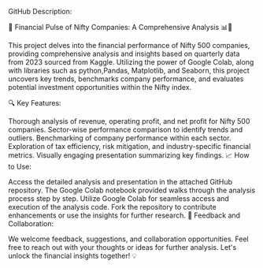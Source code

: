 GitHub Description:

🚀 Financial Pulse of Nifty Companies: A Comprehensive Analysis 📊💼

This project delves into the financial performance of Nifty 500 companies, providing comprehensive analysis and insights based on quarterly data from 2023 sourced from Kaggle. Utilizing the power of Google Colab, along with libraries such as python,Pandas, Matplotlib, and Seaborn, this project uncovers key trends, benchmarks company performance, and evaluates potential investment opportunities within the Nifty index.

🔍 Key Features:

Thorough analysis of revenue, operating profit, and net profit for Nifty 500 companies.
Sector-wise performance comparison to identify trends and outliers.
Benchmarking of company performance within each sector.
Exploration of tax efficiency, risk mitigation, and industry-specific financial metrics.
Visually engaging presentation summarizing key findings.
📈 How to Use:

Access the detailed analysis and presentation in the attached GitHub repository.
The Google Colab notebook provided walks through the analysis process step by step.
Utilize Google Colab for seamless access and execution of the analysis code.
Fork the repository to contribute enhancements or use the insights for further research.
💬 Feedback and Collaboration:

We welcome feedback, suggestions, and collaboration opportunities. Feel free to reach out with your thoughts or ideas for further analysis.
Let's unlock the financial insights together! 💡

